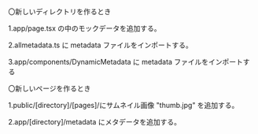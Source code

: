 〇新しいディレクトリを作るとき

1.app/page.tsx の中のモックデータを追加する。

2.allmetadata.ts に metadata ファイルをインポートする。

3.app/components/DynamicMetadata に metadata ファイルをインポートする

〇新しいページを作るとき

1.public/[directory]/[pages]/にサムネイル画像 "thumb.jpg" を追加する。

2.app/[directory]/metadata にメタデータを追加する。

